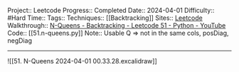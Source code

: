 Project:: Leetcode
Progress:: Completed
Date:: 2024-04-01
Difficulty:: #Hard
Time:: 
Tags:: 
Techniques:: [[Backtracking]]
Sites:: [Leetcode](https://leetcode.com/problems/n-queens/description/)
Walkthrough:: [N-Queens - Backtracking - Leetcode 51 - Python - YouTube](https://www.youtube.com/watch?v=Ph95IHmRp5M)
Code:: [[51.n-queens.py]]
Note:: Usable Q => not in the same cols, posDiag, negDiag

---

![[51. N-Queens 2024-04-01 00.33.28.excalidraw]]